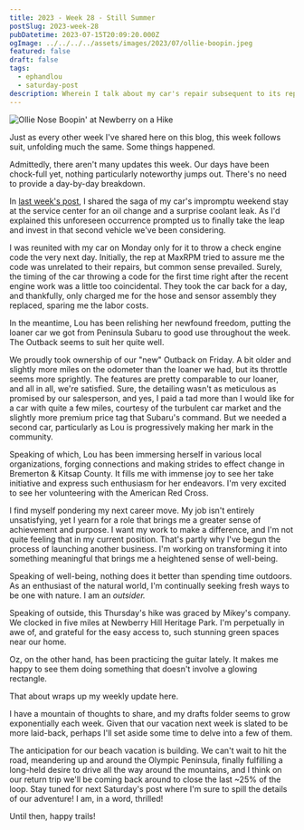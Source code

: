 ```yaml
---
title: 2023 - Week 28 - Still Summer
postSlug: 2023-week-28
pubDatetime: 2023-07-15T20:09:20.000Z
ogImage: ../../../../assets/images/2023/07/ollie-boopin.jpeg
featured: false
draft: false
tags:
  - ephandlou
  - saturday-post
description: Wherein I talk about my car's repair subsequent to its repairs, taking delivery on our "new" Outback, and, you know, reflect.
---
```


![Ollie Nose Boopin' at Newberry on a Hike](@/assets/images/2023/07/ollie-boopin.jpeg)

Just as every other week I've shared here on this blog, this week follows suit, unfolding much the same. Some things happened.

Admittedly, there aren't many updates this week. Our days have been chock-full yet, nothing particularly noteworthy jumps out. There's no need to provide a day-by-day breakdown.

In [last week's post](/posts/2023-week-27), I shared the saga of my car's impromptu weekend stay at the service center for an oil change and a surprise coolant leak. As I'd explained this unforeseen occurrence prompted us to finally take the leap and invest in that second vehicle we've been considering.

I was reunited with my car on Monday only for it to throw a check engine code the very next day. Initially, the rep at MaxRPM tried to assure me the code was unrelated to their repairs, but common sense prevailed. Surely, the timing of the car throwing a code for the first time right after the recent engine work was a little too coincidental. They took the car back for a day, and thankfully, only charged me for the hose and sensor assembly they replaced, sparing me the labor costs.

In the meantime, Lou has been relishing her newfound freedom, putting the loaner car we got from Peninsula Subaru to good use throughout the week. The Outback seems to suit her quite well.

We proudly took ownership of our "new" Outback on Friday. A bit older and slightly more miles on the odometer than the loaner we had, but its throttle seems more sprightly. The features are pretty comparable to our loaner, and all in all, we're satisfied. Sure, the detailing wasn't as meticulous as promised by our salesperson, and yes, I paid a tad more than I would like for a car with quite a few miles, courtesy of the turbulent car market and the slightly more premium price tag that Subaru's command. But we needed a second car, particularly as Lou is progressively making her mark in the community.

Speaking of which, Lou has been immersing herself in various local organizations, forging connections and making strides to effect change in Bremerton & Kitsap County. It fills me with immense joy to see her take initiative and express such enthusiasm for her endeavors. I'm very excited to see her volunteering with the American Red Cross.

I find myself pondering my next career move. My job isn't entirely unsatisfying, yet I yearn for a role that brings me a greater sense of achievement and purpose. I want my work to make a difference, and I'm not quite feeling that in my current position. That's partly why I've begun the process of launching another business. I'm working on transforming it into something meaningful that brings me a heightened sense of well-being.

Speaking of well-being, nothing does it better than spending time outdoors. As an enthusiast of the natural world, I'm continually seeking fresh ways to be one with nature. I am an _outsider._

Speaking of outside, this Thursday's hike was graced by Mikey's company. We clocked in five miles at Newberry Hill Heritage Park. I'm perpetually in awe of, and grateful for the easy access to, such stunning green spaces near our home.

Oz, on the other hand, has been practicing the guitar lately. It makes me happy to see them doing something that doesn't involve a glowing rectangle.

That about wraps up my weekly update here.

I have a mountain of thoughts to share, and my drafts folder seems to grow exponentially each week. Given that our vacation next week is slated to be more laid-back, perhaps I'll set aside some time to delve into a few of them.

The anticipation for our beach vacation is building. We can't wait to hit the road, meandering up and around the Olympic Peninsula, finally fulfilling a long-held desire to drive all the way around the mountains, and I think on our return trip we'll be coming back around to close the last ~25% of the loop. Stay tuned for next Saturday's post where I'm sure to spill the details of our adventure! I am, in a word, thrilled!

Until then, happy trails!
